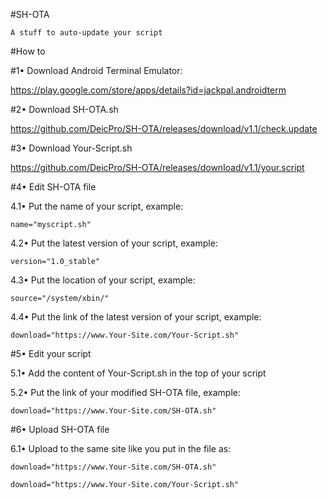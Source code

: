 #SH-OTA

	A stuff to auto-update your script

#How to

#1• Download Android Terminal Emulator:

https://play.google.com/store/apps/details?id=jackpal.androidterm

#2• Download SH-OTA.sh

https://github.com/DeicPro/SH-OTA/releases/download/v1.1/check.update

#3• Download Your-Script.sh

https://github.com/DeicPro/SH-OTA/releases/download/v1.1/your.script

#4• Edit SH-OTA file

4.1• Put the name of your script, example:

	name="myscript.sh"

4.2• Put the latest version of your script, example:

	version="1.0_stable"

4.3• Put the location of your script, example:

	source="/system/xbin/"

4.4• Put the link of the latest version of your script, example:

	download="https://www.Your-Site.com/Your-Script.sh"

#5• Edit your script

5.1• Add the content of Your-Script.sh in the top of your script

5.2• Put the link of your modified SH-OTA file, example:

	download="https://www.Your-Site.com/SH-OTA.sh"

#6• Upload SH-OTA file

6.1• Upload to the same site like you put in the file as:

	download="https://www.Your-Site.com/SH-OTA.sh"
	
	download="https://www.Your-Site.com/Your-Script.sh"
